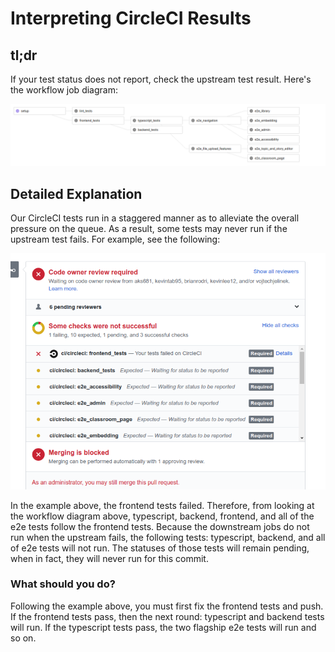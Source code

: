 # Interpreting CircleCI Results

## tl;dr

If your test status does not report, check the upstream test result. Here's the workflow job diagram:

  ![CircleCI Workflow](images/circleCIWorkflow.png)

## Detailed Explanation

Our CircleCI tests run in a staggered manner as to alleviate the overall pressure on the queue. As a result, some tests may never run if the upstream test fails. For example, see the following:

  ![CI Status](images/ciStatusSample.png)

In the example above, the frontend tests failed. Therefore, from looking at the workflow diagram above, typescript, backend, frontend, and all of the e2e tests follow the frontend tests. Because the downstream jobs do not run when the upstream fails, the following tests: typescript, backend, and all of e2e tests will not run. The statuses of those tests will remain pending, when in fact, they will never run for this commit.

### What should you do?

Following the example above, you must first fix the frontend tests and push. If the frontend tests pass, then the next round: typescript and backend tests will run. If the typescript tests pass, the two flagship e2e tests will run and so on.
